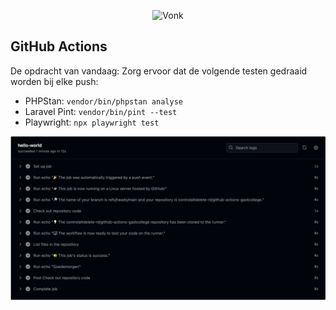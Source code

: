 <p align="center"><img src="https://www.vonknh.nl/themes/custom/vonk_corporate/logo.svg" width="400" alt="Vonk"></p>

## GitHub Actions

De opdracht van vandaag: Zorg ervoor dat de volgende testen gedraaid worden bij elke push:

- PHPStan: `vendor/bin/phpstan analyse`
- Laravel Pint: `vendor/bin/pint --test`
- Playwright: `npx playwright test`

![img.png](img.png)
